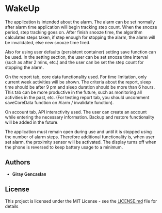 # WakeUp

The application is intended about the alarm. The alarm can be set normally after alarm time application will begin tracking step count. When the snooze period, step tracking goes on. After finish snooze time, the algorithm calculates steps taken, if step enough for stopping the alarm, the alarm will be invalidated, else new snooze time fired.

Also for using user defaults (persistent container) setting save function can be used. In the setting section, the user can be set snooze time interval (such as after 2 mins, etc.) and the user can be set the step count for stopping the alarm.

On the report tab, core data functionality used. For time limitation, only current week activities will be shown. The criteria about the report, sleep time should be after 9 pm and sleep duration should be more than 6 hours. This tab can be more productive in the future, such as monitoring all activities in the past, etc. (For testing report tab, you should uncomment saveCoreData function on Alarm / invalidate function).

On account tab, API interactivity used. The user can create an account while entering the necessary information. Backup and restore functionality will be added in the future.

The application must remain open during use and until it is stopped using the number of alarm steps. Therefore additional functionality is, when user set alarm, the proximity sensor will be activated. The display turns off when the phone is reversed to keep battery usage to a minimum.

## Authors

* **Giray Gencaslan**

## License

This project is licensed under the MIT License - see the [LICENSE.md](LICENSE.md) file for details

